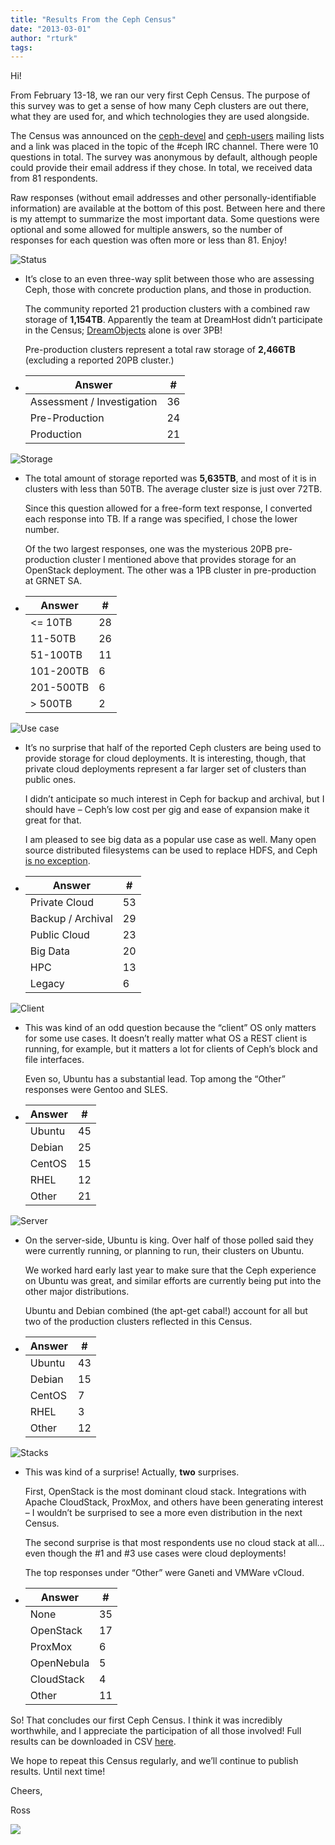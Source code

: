 ```yaml
---
title: "Results From the Ceph Census"
date: "2013-03-01"
author: "rturk"
tags: 
---
```


Hi!

From February 13-18, we ran our very first Ceph Census. The purpose of this survey was to get a sense of how many Ceph clusters are out there, what they are used for, and which technologies they are used alongside.

The Census was announced on the [ceph-devel](http://article.gmane.org/gmane.comp.file-systems.ceph.devel/13110/match=census) and [ceph-users](http://lists.ceph.com/pipermail/ceph-users-ceph.com/2013-February/000071.html) mailing lists and a link was placed in the topic of the #ceph IRC channel. There were 10 questions in total. The survey was anonymous by default, although people could provide their email address if they chose. In total, we received data from 81 respondents.

Raw responses (without email addresses and other personally-identifiable information) are available at the bottom of this post. Between here and there is my attempt to summarize the most important data. Some questions were optional and some allowed for multiple answers, so the number of responses for each question was often more or less than 81. Enjoy!

![Status](images/status.png "status.png")

- It’s close to an even three-way split between those who are assessing Ceph, those with concrete production plans, and those in production.
    
    The community reported 21 production clusters with a combined raw storage of **1,154TB**. Apparently the team at DreamHost didn’t participate in the Census; [DreamObjects](http://dreamhost.com/cloud/dreamobjects/) alone is over 3PB!
    
    Pre-production clusters represent a total raw storage of **2,466TB** (excluding a reported 20PB cluster.)
    
- | Answer | # |
    | --- | --- |
    | Assessment / Investigation | 36 |
    | Pre-Production | 24 |
    | Production | 21 |
    

![Storage](images/storage.png "storage.png")

- The total amount of storage reported was **5,635TB**, and most of it is in clusters with less than 50TB. The average cluster size is just over 72TB.
    
    Since this question allowed for a free-form text response, I converted each response into TB. If a range was specified, I chose the lower number.
    
    Of the two largest responses, one was the mysterious 20PB pre-production cluster I mentioned above that provides storage for an OpenStack deployment. The other was a 1PB cluster in pre-production at GRNET SA.
    
- | Answer | # |
    | --- | --- |
    | <= 10TB | 28 |
    | 11-50TB | 26 |
    | 51-100TB | 11 |
    | 101-200TB | 6 |
    | 201-500TB | 6 |
    | \> 500TB | 2 |
    

![Use case](images/use_case.png "use_case.png")

- It’s no surprise that half of the reported Ceph clusters are being used to provide storage for cloud deployments. It is interesting, though, that private cloud deployments represent a far larger set of clusters than public ones.
    
    I didn’t anticipate so much interest in Ceph for backup and archival, but I should have – Ceph’s low cost per gig and ease of expansion make it great for that.
    
    I am pleased to see big data as a popular use case as well. Many open source distributed filesystems can be used to replace HDFS, and Ceph [is no exception](http://ceph.com/docs/master/cephfs/hadoop/).
    
- | Answer | # |
    | --- | --- |
    | Private Cloud | 53 |
    | Backup / Archival | 29 |
    | Public Cloud | 23 |
    | Big Data | 20 |
    | HPC | 13 |
    | Legacy | 6 |
    

![Client](images/client.png "client.png")

- This was kind of an odd question because the “client” OS only matters for some use cases. It doesn’t really matter what OS a REST client is running, for example, but it matters a lot for clients of Ceph’s block and file interfaces.
    
    Even so, Ubuntu has a substantial lead. Top among the “Other” responses were Gentoo and SLES.
    
- | Answer | # |
    | --- | --- |
    | Ubuntu | 45 |
    | Debian | 25 |
    | CentOS | 15 |
    | RHEL | 12 |
    | Other | 21 |
    

![Server](images/server.png "server.png")

- On the server-side, Ubuntu is king. Over half of those polled said they were currently running, or planning to run, their clusters on Ubuntu.
    
    We worked hard early last year to make sure that the Ceph experience on Ubuntu was great, and similar efforts are currently being put into the other major distributions.
    
    Ubuntu and Debian combined (the apt-get cabal!) account for all but two of the production clusters reflected in this Census.
    
- | Answer | # |
    | --- | --- |
    | Ubuntu | 43 |
    | Debian | 15 |
    | CentOS | 7 |
    | RHEL | 3 |
    | Other | 12 |
    

![Stacks](images/stacks.png "stacks.png")

- This was kind of a surprise! Actually, **two** surprises.
    
    First, OpenStack is the most dominant cloud stack. Integrations with Apache CloudStack, ProxMox, and others have been generating interest – I wouldn’t be surprised to see a more even distribution in the next Census.
    
    The second surprise is that most respondents use no cloud stack at all…even though the #1 and #3 use cases were cloud deployments!
    
    The top responses under “Other” were Ganeti and VMWare vCloud.
    
- | Answer | # |
    | --- | --- |
    | None | 35 |
    | OpenStack | 17 |
    | ProxMox | 6 |
    | OpenNebula | 5 |
    | CloudStack | 4 |
    | Other | 11 |
    

So! That concludes our first Ceph Census. I think it was incredibly worthwhile, and I appreciate the participation of all those involved! Full results can be downloaded in CSV [here](http://objects.dreamhost.com/cephcom/2013-02-ceph-census.csv).

We hope to repeat this Census regularly, and we’ll continue to publish results. Until next time!

Cheers,  
  
Ross

![](http://track.hubspot.com/__ptq.gif?a=268973&k=14&bu=http://ceph.com&r=http://ceph.com/community/results-from-the-ceph-census/&bvt=rss&p=wordpress)
